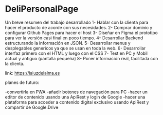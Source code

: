 # DeliPersonalPage
Un breve resumen del trabajo desarrollado
1- Hablar con la clienta para hacer el producto de acorde con sus necesidades.
2- Comprar dominio y configurar Github Pages para hacer el host
3- Diseñar en Figma el prototipo para ver la versión casi final en poco tiempo.
4- Desarrollar Backend estructurando la información en JSON.
5- Desarrollar menus y desplegables genericos ya que se usan en toda la web.
6- Desarrollar interfaz primero con el HTML y luego con el CSS
7- Test en PC y Mobil actual y antiguo (pantalla pequeña)
8- Poner información real, facilitada con la clienta.

link:
https://laluzdelalma.es



planes de futuro:

-convertirla en PWA
-añadir botones de navegación para PC
-hacer un editor de contenido usando una ApiRest y login de Google
-hacer una plataforma para acceder a contenido digital exclusivo usando ApiRest y compartir de Google.Drive
